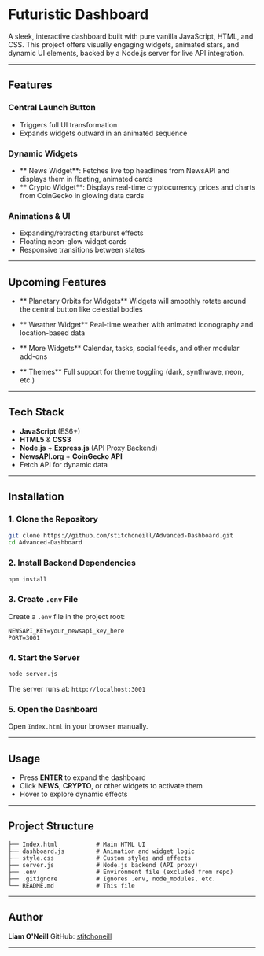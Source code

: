 # Futuristic Dashboard

A sleek, interactive dashboard built with pure vanilla JavaScript, HTML, and CSS. This project offers visually engaging widgets, animated stars, and dynamic UI elements, backed by a Node.js server for live API integration.

---

## Features

### Central Launch Button

* Triggers full UI transformation
* Expands widgets outward in an animated sequence

### Dynamic Widgets

* ** News Widget**: Fetches live top headlines from NewsAPI and displays them in floating, animated cards
* ** Crypto Widget**: Displays real-time cryptocurrency prices and charts from CoinGecko in glowing data cards

### Animations & UI

* Expanding/retracting starburst effects
* Floating neon-glow widget cards
* Responsive transitions between states

---

## Upcoming Features

* ** Planetary Orbits for Widgets**
  Widgets will smoothly rotate around the central button like celestial bodies

* ** Weather Widget**
  Real-time weather with animated iconography and location-based data

* ** More Widgets**
  Calendar, tasks, social feeds, and other modular add-ons

* ** Themes**
  Full support for theme toggling (dark, synthwave, neon, etc.)

---

## Tech Stack

* **JavaScript** (ES6+)
* **HTML5** & **CSS3**
* **Node.js** + **Express.js** (API Proxy Backend)
* **NewsAPI.org** + **CoinGecko API**
* Fetch API for dynamic data

---

## Installation

### 1. Clone the Repository

```bash
git clone https://github.com/stitchoneill/Advanced-Dashboard.git
cd Advanced-Dashboard
```

### 2. Install Backend Dependencies

```bash
npm install
```

### 3. Create `.env` File

Create a `.env` file in the project root:

```env
NEWSAPI_KEY=your_newsapi_key_here
PORT=3001
```

### 4. Start the Server

```bash
node server.js
```

The server runs at: `http://localhost:3001`

### 5. Open the Dashboard

Open `Index.html` in your browser manually.

---

## Usage

* Press **ENTER** to expand the dashboard
* Click **NEWS**, **CRYPTO**, or other widgets to activate them
* Hover to explore dynamic effects

---

## Project Structure

```text
├── Index.html           # Main HTML UI
├── dashboard.js         # Animation and widget logic
├── style.css            # Custom styles and effects
├── server.js            # Node.js backend (API proxy)
├── .env                 # Environment file (excluded from repo)
├── .gitignore           # Ignores .env, node_modules, etc.
└── README.md            # This file
```

---

## Author

**Liam O'Neill**
GitHub: [stitchoneill](https://github.com/stitchoneill)

---
